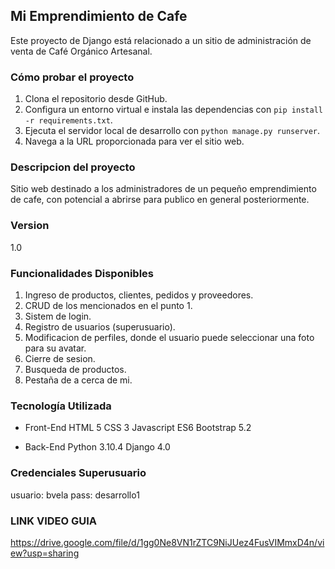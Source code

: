 ## Mi Emprendimiento de Cafe

Este proyecto de Django está relacionado a un sitio de administración de venta de Café Orgánico Artesanal.

### Cómo probar el proyecto

1. Clona el repositorio desde GitHub.
2. Configura un entorno virtual e instala las dependencias con `pip install -r requirements.txt`.
3. Ejecuta el servidor local de desarrollo con `python manage.py runserver`.
4. Navega a la URL proporcionada para ver el sitio web.

### Descripcion del proyecto

Sitio web destinado a los administradores de un pequeño emprendimiento de cafe, con potencial a abrirse para publico en general posteriormente.

### Version

1.0

### Funcionalidades Disponibles

1. Ingreso de productos, clientes, pedidos y proveedores.
2. CRUD de los mencionados en el punto 1.
3. Sistem de login.
4. Registro de usuarios (superusuario).
5. Modificacion de perfiles, donde el usuario puede seleccionar una foto para su avatar.
6. Cierre de sesion.
7. Busqueda de productos.
8. Pestaña de a cerca de mi.

### Tecnología Utilizada

- Front-End
    HTML 5
    CSS 3
    Javascript ES6
    Bootstrap 5.2

- Back-End
    Python 3.10.4
    Django 4.0

### Credenciales Superusuario

usuario: bvela
pass:    desarrollo1

### LINK VIDEO GUIA

https://drive.google.com/file/d/1gg0Ne8VN1rZTC9NiJUez4FusVIMmxD4n/view?usp=sharing
